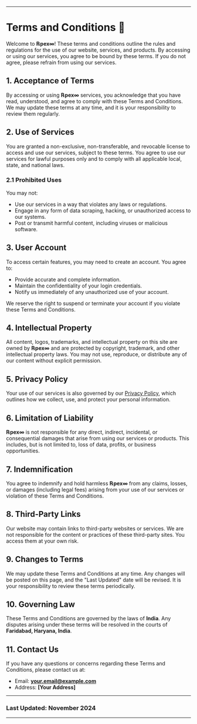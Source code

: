 
---

# Terms and Conditions 📜

Welcome to **℞pex∞**! These terms and conditions outline the rules and regulations for the use of our website, services, and products. By accessing or using our services, you agree to be bound by these terms. If you do not agree, please refrain from using our services.

## 1. **Acceptance of Terms**

By accessing or using **℞pex∞** services, you acknowledge that you have read, understood, and agree to comply with these Terms and Conditions. We may update these terms at any time, and it is your responsibility to review them regularly.

## 2. **Use of Services**

You are granted a non-exclusive, non-transferable, and revocable license to access and use our services, subject to these terms. You agree to use our services for lawful purposes only and to comply with all applicable local, state, and national laws.

### 2.1 **Prohibited Uses**

You may not:
- Use our services in a way that violates any laws or regulations.
- Engage in any form of data scraping, hacking, or unauthorized access to our systems.
- Post or transmit harmful content, including viruses or malicious software.

## 3. **User Account**

To access certain features, you may need to create an account. You agree to:
- Provide accurate and complete information.
- Maintain the confidentiality of your login credentials.
- Notify us immediately of any unauthorized use of your account.

We reserve the right to suspend or terminate your account if you violate these Terms and Conditions.

## 4. **Intellectual Property**

All content, logos, trademarks, and intellectual property on this site are owned by **℞pex∞** and are protected by copyright, trademark, and other intellectual property laws. You may not use, reproduce, or distribute any of our content without explicit permission.

## 5. **Privacy Policy**

Your use of our services is also governed by our [Privacy Policy](#), which outlines how we collect, use, and protect your personal information.

## 6. **Limitation of Liability**

**℞pex∞** is not responsible for any direct, indirect, incidental, or consequential damages that arise from using our services or products. This includes, but is not limited to, loss of data, profits, or business opportunities.

## 7. **Indemnification**

You agree to indemnify and hold harmless **℞pex∞** from any claims, losses, or damages (including legal fees) arising from your use of our services or violation of these Terms and Conditions.

## 8. **Third-Party Links**

Our website may contain links to third-party websites or services. We are not responsible for the content or practices of these third-party sites. You access them at your own risk.

## 9. **Changes to Terms**

We may update these Terms and Conditions at any time. Any changes will be posted on this page, and the "Last Updated" date will be revised. It is your responsibility to review these terms periodically.

## 10. **Governing Law**

These Terms and Conditions are governed by the laws of **India**. Any disputes arising under these terms will be resolved in the courts of **Faridabad, Haryana, India**.

## 11. **Contact Us**

If you have any questions or concerns regarding these Terms and Conditions, please contact us at:

- Email: **your.email@example.com**
- Address: **[Your Address]**

---

### **Last Updated:** November 2024

---

